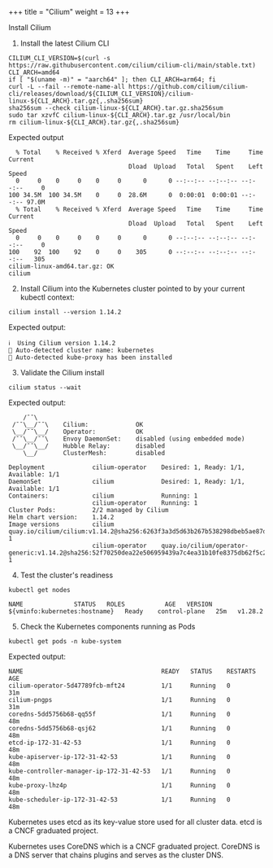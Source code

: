 +++
title = "Cilium"
weight = 13
+++

Install Cilium

1. Install the latest Cilium CLI

```ctr:kubernetes
CILIUM_CLI_VERSION=$(curl -s https://raw.githubusercontent.com/cilium/cilium-cli/main/stable.txt)
CLI_ARCH=amd64
if [ "$(uname -m)" = "aarch64" ]; then CLI_ARCH=arm64; fi
curl -L --fail --remote-name-all https://github.com/cilium/cilium-cli/releases/download/${CILIUM_CLI_VERSION}/cilium-linux-${CLI_ARCH}.tar.gz{,.sha256sum}
sha256sum --check cilium-linux-${CLI_ARCH}.tar.gz.sha256sum
sudo tar xzvfC cilium-linux-${CLI_ARCH}.tar.gz /usr/local/bin
rm cilium-linux-${CLI_ARCH}.tar.gz{,.sha256sum}
```

Expected output

```shell
  % Total    % Received % Xferd  Average Speed   Time    Time     Time  Current
                                 Dload  Upload   Total   Spent    Left  Speed
  0     0    0     0    0     0      0      0 --:--:-- --:--:-- --:--:--     0
100 34.5M  100 34.5M    0     0  28.6M      0  0:00:01  0:00:01 --:--:-- 97.0M
  % Total    % Received % Xferd  Average Speed   Time    Time     Time  Current
                                 Dload  Upload   Total   Spent    Left  Speed
  0     0    0     0    0     0      0      0 --:--:-- --:--:-- --:--:--     0
100    92  100    92    0     0    305      0 --:--:-- --:--:-- --:--:--   305
cilium-linux-amd64.tar.gz: OK
cilium
```

2. Install Cilium into the Kubernetes cluster pointed to by your current kubectl context:

```ctr:kubernetes
cilium install --version 1.14.2
```

Expected output:

```shell
ℹ️  Using Cilium version 1.14.2
🔮 Auto-detected cluster name: kubernetes
🔮 Auto-detected kube-proxy has been installed
```

3. Validate the Cilium install

```ctr:kubernetes
cilium status --wait
```

Expected output:

```shell
    /¯¯\
 /¯¯\__/¯¯\    Cilium:             OK
 \__/¯¯\__/    Operator:           OK
 /¯¯\__/¯¯\    Envoy DaemonSet:    disabled (using embedded mode)
 \__/¯¯\__/    Hubble Relay:       disabled
    \__/       ClusterMesh:        disabled

Deployment             cilium-operator    Desired: 1, Ready: 1/1, Available: 1/1
DaemonSet              cilium             Desired: 1, Ready: 1/1, Available: 1/1
Containers:            cilium             Running: 1
                       cilium-operator    Running: 1
Cluster Pods:          2/2 managed by Cilium
Helm chart version:    1.14.2
Image versions         cilium             quay.io/cilium/cilium:v1.14.2@sha256:6263f3a3d5d63b267b538298dbeb5ae87da3efacf09a2c620446c873ba807d35: 1
                       cilium-operator    quay.io/cilium/operator-generic:v1.14.2@sha256:52f70250dea22e506959439a7c4ea31b10fe8375db62f5c27ab746e3a2af866d: 1
```

4. Test the cluster's readiness

```ctr:kubernetes
kubectl get nodes
```

```shell
NAME              STATUS   ROLES           AGE   VERSION
${vminfo:kubernetes:hostname}   Ready    control-plane   25m   v1.28.2
```

5. Check the Kubernetes components running as Pods

```ctr:kubernetes
kubectl get pods -n kube-system
```

Expected output:

```shell
NAME                                      READY   STATUS    RESTARTS   AGE
cilium-operator-5d47789fcb-mft24          1/1     Running   0          31m
cilium-pngps                              1/1     Running   0          31m
coredns-5dd5756b68-qq55f                  1/1     Running   0          48m
coredns-5dd5756b68-qsj62                  1/1     Running   0          48m
etcd-ip-172-31-42-53                      1/1     Running   0          48m
kube-apiserver-ip-172-31-42-53            1/1     Running   0          48m
kube-controller-manager-ip-172-31-42-53   1/1     Running   0          48m
kube-proxy-lhz4p                          1/1     Running   0          48m
kube-scheduler-ip-172-31-42-53            1/1     Running   0          48m
```

Kubernetes uses etcd as its key-value store used for all cluster data.
etcd is a CNCF graduated project.

Kubernetes uses CoreDNS which is a CNCF graduated project. CoreDNS is a DNS server that chains plugins and serves as the cluster DNS.